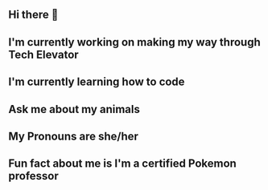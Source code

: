 ## Hi there 👋

<!--
**sillysavanna/sillysavanna** is a ✨ _special_ ✨ repository because its `README.md` (this file) appears on your GitHub profile.

Here are some ideas to get you started:

- 🔭 I’m currently working on ...
- 🌱 I’m currently learning ...
- 👯 I’m looking to collaborate on ...
- 🤔 I’m looking for help with ...
- 💬 Ask me about ...
- 📫 How to reach me: ...
- 😄 Pronouns: ...
- ⚡ Fun fact: ...
-->
## I'm currently working on making my way through Tech Elevator
## I'm currently learning how to code
## Ask me about my animals
## My Pronouns are she/her
## Fun fact about me is I'm a certified Pokemon professor
